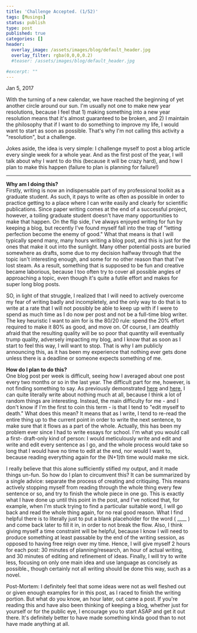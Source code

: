 ```yaml
---
title: 'Challenge Accepted. (1/52)'
tags: [Musings]
status: publish
type: post
published: true
categories: []
header:
  overlay_image: /assets/images/blog/default_header.jpg
  overlay_filter: rgba(0,0,0,0.2)
  #teaser: /assets/images/blog/default_header.jpg

#excerpt: ""
---
```

Jan 5, 2017

With the turning of a new calendar, we have reached the beginning of yet
another circle around our sun. I'm usually not one to make new year
resolutions, because I feel that 1) making something into a new year
resolution means that it's almost guaranteed to be broken, and 2) I maintain
the philosophy that if I want to do something to improve my life, I would want
to start as soon as possible. That's why I'm not calling this activity a
"resolution", but a challenge.

Jokes aside, the idea is very simple: I challenge myself to post a blog
article every single week for a whole year. And as the first post of the year,
I will talk about why I want to do this (because it will be crazy hard), and
how I plan to make this happen (failure to plan is planning for failure!)

* * *

**Why am I doing this?**  
Firstly, writing is now an indispensable part of my professional toolkit as a
graduate student. As such, it pays to write as often as possible in order to
practice getting to a place where I can write easily and clearly for
scientific publications. Since paper writing comes at the end of a successful
project, however, a toiling graduate student doesn't have many opportunities
to make that happen. On the flip side, I've always enjoyed writing for fun by
keeping a blog, but recently I've found myself fall into the trap of "letting
perfection become the enemy of good." What that means is that I will typically
spend many, many hours writing a blog post, and this is just for the ones that
make it out into the sunlight. Many other potential posts are buried somewhere
as drafts, some due to my decision halfway through that the topic isn't
interesting enough, and some for no other reason than that I've lost steam. As
a result, something that is supposed to be fun and creative became laborious,
because I too often try to cover all possible angles of approaching a topic,
even though it's quite a futile effort and makes for super long blog posts.

SO, in light of that struggle, I realized that I will need to actively
overcome my fear of writing badly and incompletely, and the only way to do
that is to write at a rate that I will not possibly be able to keep up with if
I were to spend as much time as I do now per post and not be a full-time blog
writer. The key heuristic I want to aim for is the 80/20 rule: spend the 20%
effort required to make it 80% as good, and move on. Of course, I am deathly
afraid that the resulting quality will be so poor that quantity will
eventually trump quality, adversely impacting my blog, and I know that as soon
as I start to feel this way, I will want to stop. That is why I am publicly
announcing this, as it has been my experience that nothing ever gets done
unless there is a deadline or someone expects something of me.

**How do I plan to do this?**  
One blog post per week is difficult, seeing how I averaged about one post
every two months or so in the last year. The difficult part for me, however,
is not finding something to say. As previously demonstrated
[here](http://www.rdgao.com/blog/on-doing-nothing-at-the-dentists)
and [here](http://www.rdgao.com/redesigning-the-tp), I can quite
literally write about nothing much at all, because I think a lot of random
things are interesting. Instead, the main difficulty for me - and I don't know
if I'm the first to coin this term - is that I tend to "edit myself to death."
What does this mean? It means that as I write, I tend to re-read the entire
thing up to the current point in order to write the next sentence, to make
sure that it flows as a part of the whole. Actually, this has been my problem
ever since I had to write essays for school. I'm what you would call a first-
draft-only kind of person: I would meticulously write and edit and write and
edit every sentence as I go, and the whole process would take so long that I
would have no time to edit at the end, nor would I want to, because reading
everything again for the (N+1)th time would make me sick.

I really believe that this alone sufficiently stifled my output, and it made
things un-fun. So how do I plan to circumvent this? It can be summarized by a
single advice: separate the process of creating and critiquing. This means
actively stopping myself from reading through the whole thing every few
sentence or so, and try to finish the whole piece in one go. This is exactly
what I have done up until this point in the post, and I've noticed that, for
example, when I'm stuck trying to find a particular suitable word, I will go
back and read the whole thing again, for no real good reason. What I find
helpful there is to literally just to put a blank placeholder for the word (
____ ) and come back later to fill it in, in order to not break the flow.
Also, I think giving myself a time constraint will be helpful, because I know
I will need to produce something at least passable by the end of the writing
session, as opposed to having free reign over my time. Hence, I will give
myself 2 hours for each post: 30 minutes of planning/research, an hour of
actual writing, and 30 minutes of editing and refinement of ideas. Finally, I
will try to write less, focusing on only one main idea and use language as
concisely as possible., though certainly not all writing should be done this
way, such as a novel.

Post-Mortem: I definitely feel that some ideas were not as well fleshed out or
given enough examples for in this post, as I raced to finish the writing
portion. But what do you know, an hour later, out came a post. If you're
reading this and have also been thinking of keeping a blog, whether just for
yourself or for the public eye, I encourage you to start ASAP and get it out
there. It's definitely better to have made something kinda good than to not
have made anything at all.

